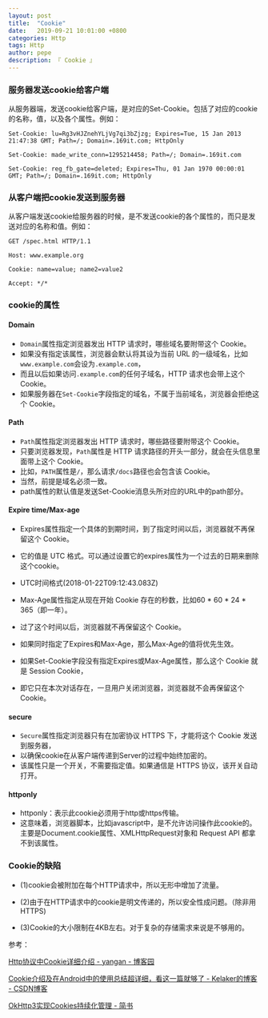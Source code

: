 ```yaml
---
layout: post
title:  "Cookie"
date:   2019-09-21 10:01:00 +0800
categories: Http
tags: Http
author: pepe
description: 『 Cookie 』
---
```


### **服务器发送cookie给客户端**

从服务器端，发送cookie给客户端，是对应的Set-Cookie。包括了对应的cookie的名称，值，以及各个属性。例如：

```
Set-Cookie: lu=Rg3vHJZnehYLjVg7qi3bZjzg; Expires=Tue, 15 Jan 2013 21:47:38 GMT; Path=/; Domain=.169it.com; HttpOnly

Set-Cookie: made_write_conn=1295214458; Path=/; Domain=.169it.com

Set-Cookie: reg_fb_gate=deleted; Expires=Thu, 01 Jan 1970 00:00:01 GMT; Path=/; Domain=.169it.com; HttpOnly
```

### **从客户端把cookie发送到服务器**

从客户端发送cookie给服务器的时候，是不发送cookie的各个属性的，而只是发送对应的名称和值。例如：

```
GET /spec.html HTTP/1.1  

Host: www.example.org  

Cookie: name=value; name2=value2  

Accept: */*  
```

### **cookie的属性**

#### Domain

* `Domain`属性指定浏览器发出 HTTP 请求时，哪些域名要附带这个 Cookie。
* 如果没有指定该属性，浏览器会默认将其设为当前 URL 的一级域名，比如`www.example.com`会设为`.example.com`，
* 而且以后如果访问`.example.com`的任何子域名，HTTP 请求也会带上这个 Cookie。
* 如果服务器在`Set-Cookie`字段指定的域名，不属于当前域名，浏览器会拒绝这个 Cookie。

#### Path

* `Path`属性指定浏览器发出 HTTP 请求时，哪些路径要附带这个 Cookie。
* 只要浏览器发现，`Path`属性是 HTTP 请求路径的开头一部分，就会在头信息里面带上这个 Cookie。
* 比如，`PATH`属性是`/`，那么请求`/docs`路径也会包含该 Cookie。
* 当然，前提是域名必须一致。
* path属性的默认值是发送Set-Cookie消息头所对应的URL中的path部分。


#### Expire time/Max-age

* Expires属性指定一个具体的到期时间，到了指定时间以后，浏览器就不再保留这个 Cookie。
* 它的值是 UTC 格式。可以通过设置它的expires属性为一个过去的日期来删除这个cookie。
* UTC时间格式(2018-01-22T09:12:43.083Z)

* Max-Age属性指定从现在开始 Cookie 存在的秒数，比如60 * 60 * 24 * 365（即一年）。
* 过了这个时间以后，浏览器就不再保留这个 Cookie。

* 如果同时指定了Expires和Max-Age，那么Max-Age的值将优先生效。

* 如果Set-Cookie字段没有指定Expires或Max-Age属性，那么这个 Cookie 就是 Session Cookie，
* 即它只在本次对话存在，一旦用户关闭浏览器，浏览器就不会再保留这个 Cookie。

#### secure

* `Secure`属性指定浏览器只有在加密协议 HTTPS 下，才能将这个 Cookie 发送到服务器，
* 以确保cookie在从客户端传递到Server的过程中始终加密的。
* 该属性只是一个开关，不需要指定值。如果通信是 HTTPS 协议，该开关自动打开。

#### httponly

* httponly：表示此cookie必须用于http或https传输。
* 这意味着，浏览器脚本，比如javascript中，是不允许访问操作此cookie的。主要是Document.cookie属性、XMLHttpRequest对象和 Request API 都拿不到该属性。


### **Cookie的缺陷**

* (1)cookie会被附加在每个HTTP请求中，所以无形中增加了流量。

* (2)由于在HTTP请求中的cookie是明文传递的，所以安全性成问题。（除非用HTTPS)

* (3)Cookie的大小限制在4KB左右。对于复杂的存储需求来说是不够用的。


参考：

[Http协议中Cookie详细介绍 - yangan - 博客园](https://www.cnblogs.com/yanganok/p/5322411.html)

[Cookie介绍及在Android中的使用总结超详细，看这一篇就够了 - Kelaker的博客 - CSDN博客](https://blog.csdn.net/Kelaker/article/details/82751287)

[OkHttp3实现Cookies持续化管理 - 简书](https://www.jianshu.com/p/41b4cbe1dbec)






























